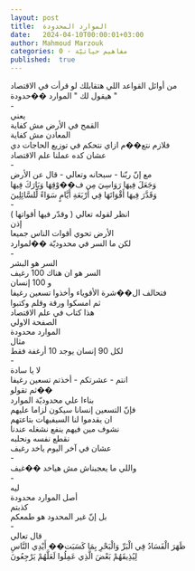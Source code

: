```yaml
---
layout: post
title:  الموارد المحدودة
date:   2024-04-10T00:00:01+03:00
author: Mahmoud Marzouk
categories: 0 - مفاهيم حياتيّة
published:  true
---
```

من أوائل القواعد اللي هتقابلك لو قرأت في الاقتصاد\
هيقول لك \" الموارد ��حدودة \"\
-\
يعني\
القمح في الأرض مش كفاية\
المعادن مش كفاية\
فلازم نتع��م ازاي نتحكم في توزيع الحاجات دي\
عشان كده عملنا علم الاقتصاد\
-\
مع إنّ ربّنا - سبحانه وتعالي - قال عن الأرض\
وَجَعَلَ فِيهَا رَوَاسِيَ مِن ف��وْقِهَا وَبَارَكَ فِيهَا\
وَقَدَّرَ فِيهَا أَقْوَاتَهَا فِي أَرْبَعَةِ أَيَّامٍ سَوَاءً لِّلسَّائِلِينَ\
-\
انظر لقوله تعالي ( وقدّر فيها أقواتها )\
إذن\
الأرض تحوي أقوات الناس جميعا\
لكن ما السر في محدوديّة ��لموارد\
-\
السر هو البشر\
السر هو ان هناك 100 رغيف\
و 100 إنسان\
فتحالف ال��شرة الأقوياء وأخذوا تسعين رغيفا\
ثم امسكوا ورقة وقلم وكتبوا\
هذا كتاب في علم الاقتصاد\
الصفحة الاولي\
الموارد محدودة\
مثال\
لكل 90 إنسان يوجد 10 أرغفة فقط\
-\
لا يا سادة\
انتم - عشرتكم - أخذتم تسعين رغيفا\
ثم تقولو��\
بناءا علي محدوديّة الموارد\
فإنّ التسعين إنسانا سيكون لزاما عليهم\
ان يقدموا لنا السيفيهات بتاعتهم\
نشوف مين فيهم ينفع نشغله عندنا\
نقطع نفسه ونحلبه\
عشان في آخر اليوم ياخد رغيف\
-\
واللي ما يعجبناش مش هياخد ��غيف\
-\
ليه\
أصل الموارد محدودة\
كذبتم\
بل إنّ غير المحدود هو طمعكم\
-\
قال تعالي\
ظَهَرَ الْفَسَادُ فِي الْبَرِّ وَالْبَحْرِ بِمَا كَسَبَت�� أَيْدِي النَّاسِ\
لِيُذِيقَهُمْ بَعْضَ الَّذِي عَمِلُوا لَعَلَّهُمْ يَرْجِعُونَ
